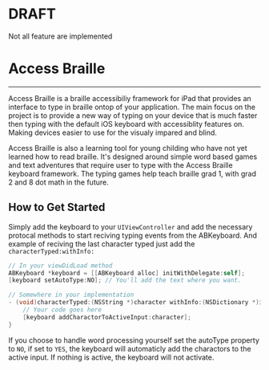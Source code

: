 # DRAFT
Not all feature are implemented

# Access Braille
* * *
Access Braille is a braille accessibiliy framework for iPad that provides an interface to type in braille ontop of your application. The main focus on the project is to provide a new way of typing on your device that is much faster then typing with the default iOS keyboard with accessiblity features on. Making devices easier to use for the visualy impared and blind.

Access Braille is also a learning tool for young childing who have not yet learned how to read braille. It's designed around simple word based games and text adventures that require user to type with the Access Braille keyboard framework. The typing games help teach braille grad 1, with grad 2 and 8 dot math in the future.

## How to Get Started
Simply add the keyboard to your ```UIViewController``` and add the necessary protocal methods to start reciving typing events from the ABKeyboard. And example of reciving the last character typed just add the ```characterTyped:withInfo:```
```objective-c
// In your viewDidLoad method
ABKeyboard *keyboard = [[ABKeyboard alloc] initWithDelegate:self];
[keyboard setAutoType:NO]; // You'll add the text where you want.

// Somewhere in your implementation
- (void)characterTyped:(NSString *)character withInfo:(NSDictionary *)info {
    // Your code goes here
    [keyboard addCharactorToActiveInput:character];
}
```
If you choose to handle word processing yourself set the autoType property to ```NO```, if set to ```YES```, the keyboard will automaticly add the charactors to the active input. If nothing is active, the keyboard will not activate.
